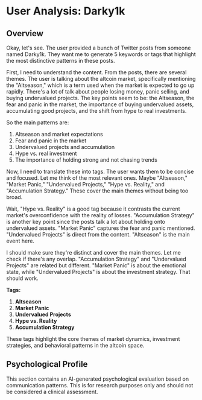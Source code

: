 # User Analysis: Darky1k

## Overview

<think>
Okay, let's see. The user provided a bunch of Twitter posts from someone named Darky1k. They want me to generate 5 keywords or tags that highlight the most distinctive patterns in these posts.

First, I need to understand the content. From the posts, there are several themes. The user is talking about the altcoin market, specifically mentioning the "Altseason," which is a term used when the market is expected to go up rapidly. There's a lot of talk about people losing money, panic selling, and buying undervalued projects. The key points seem to be: the Altseason, the fear and panic in the market, the importance of buying undervalued assets, accumulating good projects, and the shift from hype to real investments.

So the main patterns are:
1. Altseason and market expectations
2. Fear and panic in the market
3. Undervalued projects and accumulation
4. Hype vs. real investment
5. The importance of holding strong and not chasing trends

Now, I need to translate these into tags. The user wants them to be concise and focused. Let me think of the most relevant ones. Maybe "Altseason," "Market Panic," "Undervalued Projects," "Hype vs. Reality," and "Accumulation Strategy." These cover the main themes without being too broad.

Wait, "Hype vs. Reality" is a good tag because it contrasts the current market's overconfidence with the reality of losses. "Accumulation Strategy" is another key point since the posts talk a lot about holding onto undervalued assets. "Market Panic" captures the fear and panic mentioned. "Undervalued Projects" is direct from the content. "Altseason" is the main event here.

I should make sure they're distinct and cover the main themes. Let me check if there's any overlap. "Accumulation Strategy" and "Undervalued Projects" are related but different. "Market Panic" is about the emotional state, while "Undervalued Projects" is about the investment strategy. That should work.
</think>

**Tags:**  
1. **Altseason**  
2. **Market Panic**  
3. **Undervalued Projects**  
4. **Hype vs. Reality**  
5. **Accumulation Strategy**  

These tags highlight the core themes of market dynamics, investment strategies, and behavioral patterns in the altcoin space.

## Psychological Profile

This section contains an AI-generated psychological evaluation based on communication patterns. This is for research purposes only and should not be considered a clinical assessment.
